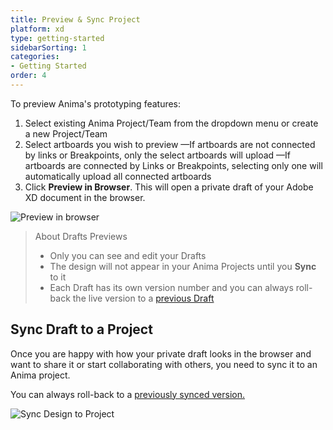 ```yaml
---
title: Preview & Sync Project
platform: xd
type: getting-started
sidebarSorting: 1
categories: 
- Getting Started
order: 4
---
```


To preview Anima's prototyping features:

1. Select existing Anima Project/Team from the dropdown menu or create a new Project/Team
2. Select artboards you wish to preview
—If artboards are not connected by links or Breakpoints, only the select artboards will upload
—If artboards are connected by Links or Breakpoints, selecting only one will automatically upload all connected artboards
3. Click **Preview in Browser**. This will open a private draft of your Adobe XD document in the browser.

![Preview in browser](https://p46.f4.n0.cdn.getcloudapp.com/items/QwuKkW1m/Preview%20in%20Browser%402x.png?v=cf189c04e2bf9a45d48fbfed85a55c6d "Preview Adobe design in the browser")

> About Drafts Previews
>
> - Only you can see and edit your Drafts 
> - The design will not appear in your Anima Projects until you **Sync** to it
> - Each Draft has its own version number and you can always roll-back the live version to a [previous Draft](/v3/adobe-xd/prototype-link/project-settings.html#Versions)



## Sync Draft to a Project

Once you are happy with how your private draft looks in the browser and want to share it or start collaborating with others, you need to sync it to an Anima project.

You can always roll-back to a [previously synced version.](/v3/sketch/prototype-link/project-settings.html#Versions)

![Sync Design to Project](https://s3.amazonaws.com/animaapp/docs/sketch/Getting%20Started%20-%20Sync%20to%20Project.png "Sync design to Project")
